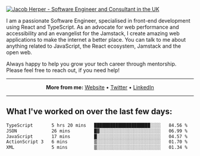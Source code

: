 [![Jacob Herper - Software Engineer and Consultant in the UK](https://res.cloudinary.com/jacobherper/image/upload/v1641506277/gh-image.png)](https://jacobherper.com/)

I am a passionate Software Engineer, specialised in front-end development using React and TypeScript. As an advocate for web performance and accessibility and an evangelist for the Jamstack, I create amazing web applications to make the internet a better place. You can talk to me about anything related to JavaScript, the React ecosystem, Jamstack and the open web.

Always happy to help you grow your tech career through mentorship. Please feel free to reach out, if you need help!

---

<p align="center">
  <strong>More from me:</strong> 
  <a href="https://jacobherper.com/">Website</a> •
  <a href="https://twitter.com/intent/follow?screen_name=jakeherp&tw_p=followbutton">Twitter</a> •
  <a href="https://www.linkedin.com/in/jacobherper/">LinkedIn</a>
</p>

---

## What I've worked on over the last few days:

<!--START_SECTION:waka-->

```txt
TypeScript       5 hrs 20 mins   █████████████████████░░░░   84.56 %
JSON             26 mins         █▓░░░░░░░░░░░░░░░░░░░░░░░   06.99 %
JavaScript       17 mins         █░░░░░░░░░░░░░░░░░░░░░░░░   04.57 %
ActionScript 3   6 mins          ▒░░░░░░░░░░░░░░░░░░░░░░░░   01.70 %
XML              5 mins          ▒░░░░░░░░░░░░░░░░░░░░░░░░   01.34 %
```

<!--END_SECTION:waka-->
